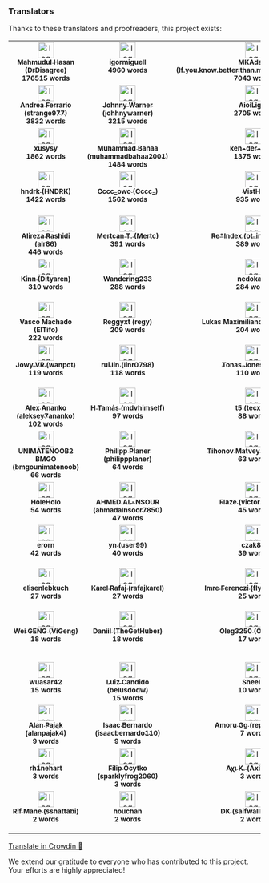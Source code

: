 ### Translators

Thanks to these translators and proofreaders, this project exists:

<!-- CROWDIN-CONTRIBUTORS-START -->
<table>
  <tbody>
    <tr>
      <td align="center" valign="top">
        <a href="https://crowdin.com/profile/DrDisagree"><img alt="logo" style="width: 32px" src="https://crowdin-static.cf-downloads.crowdin.com/avatar/15662867/medium/2fbc959773c482a4d406cebbb42d9151.png" />
          <br />
          <sub><b>Mahmudul Hasan (DrDisagree)</b></sub></a>
        <br />
        <sub><b>176515 words</b></sub>
      </td>
      <td align="center" valign="top">
        <a href="https://crowdin.com/profile/igormiguell"><img alt="logo" style="width: 32px" src="https://crowdin-static.cf-downloads.crowdin.com/avatar/15817659/medium/fc284cc203d362e11d2fbb67fc0aa7f0.jpg" />
          <br />
          <sub><b>igormiguell</b></sub></a>
        <br />
        <sub><b>4960 words</b></sub>
      </td>
      <td align="center" valign="top">
        <a href="https://crowdin.com/profile/If.you.know.better.than.me.do.it.If.not.shut.up"><img alt="logo" style="width: 32px" src="https://crowdin-static.cf-downloads.crowdin.com/avatar/13525964/medium/22265802c0ad24a0a71f1abfc4776771.jpg" />
          <br />
          <sub><b>MKAdam (If.you.know.better.than.me.do.it.If.not.shut.up)</b></sub></a>
        <br />
        <sub><b>7043 words</b></sub>
      </td>
      <td align="center" valign="top">
        <a href="https://crowdin.com/profile/mikropsoft"><img alt="logo" style="width: 32px" src="https://crowdin-static.cf-downloads.crowdin.com/avatar/15972315/medium/23948a4df1f365f3bd7accc92c87bc4e.jpg" />
          <br />
          <sub><b>𝗛𝗼𝗹𝗶 (mikropsoft)</b></sub></a>
        <br />
        <sub><b>8902 words</b></sub>
      </td>
      <td align="center" valign="top">
        <a href="https://crowdin.com/profile/gyah4"><img alt="logo" style="width: 32px" src="https://crowdin-static.cf-downloads.crowdin.com/avatar/16087198/medium/00dc1723a463123bdd30b2e296a2cf66.jpg" />
          <br />
          <sub><b>Zhang chunyu (gyah4)</b></sub></a>
        <br />
        <sub><b>4498 words</b></sub>
      </td>
      <td align="center" valign="top">
        <a href="https://crowdin.com/profile/Kefir2105"><img alt="logo" style="width: 32px" src="https://crowdin-static.cf-downloads.crowdin.com/avatar/15369168/medium/bf77b4c46656858dee10b163d940c4c6.jpeg" />
          <br />
          <sub><b>Kefir (Kefir2105)</b></sub></a>
        <br />
        <sub><b>3936 words</b></sub>
      </td>
    </tr>
    <tr>
      <td align="center" valign="top">
        <a href="https://crowdin.com/profile/strange977"><img alt="logo" style="width: 32px" src="https://crowdin-static.cf-downloads.crowdin.com/avatar/12483545/medium/d7a65be2b31ae56a243c1a5da6740b9d.jpg" />
          <br />
          <sub><b>Andrea Ferrario (strange977)</b></sub></a>
        <br />
        <sub><b>3832 words</b></sub>
      </td>
      <td align="center" valign="top">
        <a href="https://crowdin.com/profile/johhnywarner"><img alt="logo" style="width: 32px" src="https://crowdin-static.cf-downloads.crowdin.com/avatar/13625233/medium/92cf188dd38d6afd7c1f9ba412f4d290.png" />
          <br />
          <sub><b>Johnny Warner (johhnywarner)</b></sub></a>
        <br />
        <sub><b>3215 words</b></sub>
      </td>
      <td align="center" valign="top">
        <a href="https://crowdin.com/profile/AioiLight"><img alt="logo" style="width: 32px" src="https://crowdin-static.cf-downloads.crowdin.com/avatar/13172949/medium/1e966b1bc958a68e70686bf4b844b39d.jpg" />
          <br />
          <sub><b>AioiLight</b></sub></a>
        <br />
        <sub><b>2705 words</b></sub>
      </td>
      <td align="center" valign="top">
        <a href="https://crowdin.com/profile/AlejandroMoc"><img alt="logo" style="width: 32px" src="https://crowdin-static.cf-downloads.crowdin.com/avatar/15175038/medium/d8ddd9948d0a952bff7713e558dcc152.png" />
          <br />
          <sub><b>Alejandro Moctezuma (AlejandroMoc)</b></sub></a>
        <br />
        <sub><b>2103 words</b></sub>
      </td>
      <td align="center" valign="top">
        <a href="https://crowdin.com/profile/tofmicro"><img alt="logo" style="width: 32px" src="https://crowdin-static.cf-downloads.crowdin.com/avatar/13754921/medium/d9b8c21c5621be7dfdb31011133719bc_default.png" />
          <br />
          <sub><b>tofmicro</b></sub></a>
        <br />
        <sub><b>2096 words</b></sub>
      </td>
      <td align="center" valign="top">
        <a href="https://crowdin.com/profile/bdOtopsy"><img alt="logo" style="width: 32px" src="https://crowdin-static.cf-downloads.crowdin.com/avatar/16158366/medium/516fd28d1648bd7e8b047daeade8a998_default.png" />
          <br />
          <sub><b>bdOtopsy</b></sub></a>
        <br />
        <sub><b>2007 words</b></sub>
      </td>
    </tr>
    <tr>
      <td align="center" valign="top">
        <a href="https://crowdin.com/profile/xusysy"><img alt="logo" style="width: 32px" src="https://crowdin-static.cf-downloads.crowdin.com/avatar/15087621/medium/4cbe1ed90f8ecff992251d3f114a6182.jpg" />
          <br />
          <sub><b>xusysy</b></sub></a>
        <br />
        <sub><b>1862 words</b></sub>
      </td>
      <td align="center" valign="top">
        <a href="https://crowdin.com/profile/muhammadbahaa2001"><img alt="logo" style="width: 32px" src="https://crowdin-static.cf-downloads.crowdin.com/avatar/15231004/medium/1f277872da157dce11a9a6d1fc9120b6.png" />
          <br />
          <sub><b>Muhammad Bahaa (muhammadbahaa2001)</b></sub></a>
        <br />
        <sub><b>1484 words</b></sub>
      </td>
      <td align="center" valign="top">
        <a href="https://crowdin.com/profile/ken-der-guru"><img alt="logo" style="width: 32px" src="https://crowdin-static.cf-downloads.crowdin.com/avatar/16203020/medium/2a1189c98475b187eb2440c6124999bc.png" />
          <br />
          <sub><b>ken-der-guru</b></sub></a>
        <br />
        <sub><b>1375 words</b></sub>
      </td>
      <td align="center" valign="top">
        <a href="https://crowdin.com/profile/Error504TimeOut"><img alt="logo" style="width: 32px" src="https://crowdin-static.cf-downloads.crowdin.com/avatar/16061932/medium/fddd82eea43bdc947e7b84618c537c3c.png" />
          <br />
          <sub><b>Jarne Förster (Error504TimeOut)</b></sub></a>
        <br />
        <sub><b>1213 words</b></sub>
      </td>
      <td align="center" valign="top">
        <a href="https://crowdin.com/profile/steve.burnside"><img alt="logo" style="width: 32px" src="https://crowdin-static.cf-downloads.crowdin.com/avatar/15259762/medium/f9fc951b8eb4db7aec4e1e5a9c1c3b01.jpeg" />
          <br />
          <sub><b>Danilo Belmonte (steve.burnside)</b></sub></a>
        <br />
        <sub><b>1091 words</b></sub>
      </td>
      <td align="center" valign="top">
        <a href="https://crowdin.com/profile/sorocean.igor"><img alt="logo" style="width: 32px" src="https://crowdin-static.cf-downloads.crowdin.com/avatar/28009/medium/0c4f0cb33fadd1a85f084fedef3655b0_default.png" />
          <br />
          <sub><b>Igor Sorocean (sorocean.igor)</b></sub></a>
        <br />
        <sub><b>1024 words</b></sub>
      </td>
    </tr>
    <tr>
      <td align="center" valign="top">
        <a href="https://crowdin.com/profile/HNDRK"><img alt="logo" style="width: 32px" src="https://crowdin-static.cf-downloads.crowdin.com/avatar/14511234/medium/62b6c9754a8969cc189b934e3a283084.jpg" />
          <br />
          <sub><b>hndrk (HNDRK)</b></sub></a>
        <br />
        <sub><b>1422 words</b></sub>
      </td>
      <td align="center" valign="top">
        <a href="https://crowdin.com/profile/Cccc_"><img alt="logo" style="width: 32px" src="https://crowdin-static.cf-downloads.crowdin.com/avatar/14589232/medium/cc59e13f7da4c4db7bde651a92f98805.png" />
          <br />
          <sub><b>Cccc_owo (Cccc_)</b></sub></a>
        <br />
        <sub><b>1562 words</b></sub>
      </td>
      <td align="center" valign="top">
        <a href="https://crowdin.com/profile/VistHJ"><img alt="logo" style="width: 32px" src="https://crowdin-static.cf-downloads.crowdin.com/avatar/15685383/medium/4cff5d86dc99789f0a9a2ced7e8adc67.jpeg" />
          <br />
          <sub><b>VistHJ</b></sub></a>
        <br />
        <sub><b>935 words</b></sub>
      </td>
      <td align="center" valign="top">
        <a href="https://crowdin.com/profile/justcontributor"><img alt="logo" style="width: 32px" src="https://crowdin-static.cf-downloads.crowdin.com/avatar/13442389/medium/a6e71d4e535abf3b6d5c954658a93c70.jpg" />
          <br />
          <sub><b>그냥기여자 (justcontributor)</b></sub></a>
        <br />
        <sub><b>673 words</b></sub>
      </td>
      <td align="center" valign="top">
        <a href="https://crowdin.com/profile/SK00RUPA"><img alt="logo" style="width: 32px" src="https://crowdin-static.cf-downloads.crowdin.com/avatar/14163297/medium/6e541cca36cf6842c19ca2f078d7171e.png" />
          <br />
          <sub><b>SK00RUPA</b></sub></a>
        <br />
        <sub><b>596 words</b></sub>
      </td>
      <td align="center" valign="top">
        <a href="https://crowdin.com/profile/edixonmiguelg"><img alt="logo" style="width: 32px" src="https://crowdin-static.cf-downloads.crowdin.com/avatar/15731475/medium/d8fb6026740016e03ea30a8934575a0b.jpg" />
          <br />
          <sub><b>Edixon Gómez (edixonmiguelg)</b></sub></a>
        <br />
        <sub><b>479 words</b></sub>
      </td>
    </tr>
    <tr>
      <td align="center" valign="top">
        <a href="https://crowdin.com/profile/alr86"><img alt="logo" style="width: 32px" src="https://crowdin-static.cf-downloads.crowdin.com/avatar/14666020/medium/1b57fe408dfcf656ae507ac1ae533094.png" />
          <br />
          <sub><b>Alireza Rashidi (alr86)</b></sub></a>
        <br />
        <sub><b>446 words</b></sub>
      </td>
      <td align="center" valign="top">
        <a href="https://crowdin.com/profile/Mertc"><img alt="logo" style="width: 32px" src="https://crowdin-static.cf-downloads.crowdin.com/avatar/14646194/medium/836230e09a2177e82d24e4387652d360_default.png" />
          <br />
          <sub><b>Mertcan T. (Mertc)</b></sub></a>
        <br />
        <sub><b>391 words</b></sub>
      </td>
      <td align="center" valign="top">
        <a href="https://crowdin.com/profile/ot_inc"><img alt="logo" style="width: 32px" src="https://crowdin-static.cf-downloads.crowdin.com/avatar/12457707/medium/32e968375042b7e2532c2e5f24ed83b8.jpg" />
          <br />
          <sub><b>Re*Index.(ot_inc) (ot_inc)</b></sub></a>
        <br />
        <sub><b>389 words</b></sub>
      </td>
      <td align="center" valign="top">
        <a href="https://crowdin.com/profile/45EMC521"><img alt="logo" style="width: 32px" src="https://crowdin-static.cf-downloads.crowdin.com/avatar/12727161/medium/7d4a2ec3403a0572bfc66b22fd93974b.png" />
          <br />
          <sub><b>Yu-Hsuan Liao (45EMC521)</b></sub></a>
        <br />
        <sub><b>367 words</b></sub>
      </td>
      <td align="center" valign="top">
        <a href="https://crowdin.com/profile/apawel.jankowski"><img alt="logo" style="width: 32px" src="https://crowdin-static.cf-downloads.crowdin.com/avatar/13681009/medium/a790b492c7f45a0ab2187e68e518dc25.jpg" />
          <br />
          <sub><b>Paweł Jankowski (apawel.jankowski)</b></sub></a>
        <br />
        <sub><b>365 words</b></sub>
      </td>
      <td align="center" valign="top">
        <a href="https://crowdin.com/profile/TomasthehearseXD"><img alt="logo" style="width: 32px" src="https://crowdin-static.cf-downloads.crowdin.com/avatar/16926335/medium/4f400702920f5281c153465ef6734628.png" />
          <br />
          <sub><b>TomasthehearseXD</b></sub></a>
        <br />
        <sub><b>332 words</b></sub>
      </td>
    </tr>
    <tr>
      <td align="center" valign="top">
        <a href="https://crowdin.com/profile/Dityaren"><img alt="logo" style="width: 32px" src="https://crowdin-static.cf-downloads.crowdin.com/avatar/16779947/medium/ca34ae12442f77241af3b7368e701a20.jpeg" />
          <br />
          <sub><b>Kinn (Dityaren)</b></sub></a>
        <br />
        <sub><b>310 words</b></sub>
      </td>
      <td align="center" valign="top">
        <a href="https://crowdin.com/profile/Wandering233"><img alt="logo" style="width: 32px" src="https://crowdin-static.cf-downloads.crowdin.com/avatar/16939347/medium/b9f8244cce5d79209728f5d25571b036.jpeg" />
          <br />
          <sub><b>Wandering233</b></sub></a>
        <br />
        <sub><b>288 words</b></sub>
      </td>
      <td align="center" valign="top">
        <a href="https://crowdin.com/profile/nedokaka"><img alt="logo" style="width: 32px" src="https://crowdin-static.cf-downloads.crowdin.com/avatar/16383126/medium/cf6c577378a5be63900273ab1cc27610.jpg" />
          <br />
          <sub><b>nedokaka</b></sub></a>
        <br />
        <sub><b>284 words</b></sub>
      </td>
      <td align="center" valign="top">
        <a href="https://crowdin.com/profile/Khapnols"><img alt="logo" style="width: 32px" src="https://crowdin-static.cf-downloads.crowdin.com/avatar/15202652/medium/a41af2275acb470fc5a4e62b5c74151d.jpeg" />
          <br />
          <sub><b>Emre (Khapnols)</b></sub></a>
        <br />
        <sub><b>279 words</b></sub>
      </td>
      <td align="center" valign="top">
        <a href="https://crowdin.com/profile/heydootdoot"><img alt="logo" style="width: 32px" src="https://crowdin-static.cf-downloads.crowdin.com/avatar/14654376/medium/d8919d8872126ed02d821dc20db63ced_default.png" />
          <br />
          <sub><b>heydootdoot</b></sub></a>
        <br />
        <sub><b>279 words</b></sub>
      </td>
      <td align="center" valign="top">
        <a href="https://crowdin.com/profile/drshoman"><img alt="logo" style="width: 32px" src="https://crowdin-static.cf-downloads.crowdin.com/avatar/16683741/medium/e37a7b85a8ea62a49da2039645565a04.jpeg" />
          <br />
          <sub><b>Islam Shoman (drshoman)</b></sub></a>
        <br />
        <sub><b>229 words</b></sub>
      </td>
    </tr>
    <tr>
      <td align="center" valign="top">
        <a href="https://crowdin.com/profile/ElTifo"><img alt="logo" style="width: 32px" src="https://crowdin-static.cf-downloads.crowdin.com/avatar/12371021/medium/82be6cf74c70d43267b7211af4d9aeff.jpg" />
          <br />
          <sub><b>Vasco Machado (ElTifo)</b></sub></a>
        <br />
        <sub><b>222 words</b></sub>
      </td>
      <td align="center" valign="top">
        <a href="https://crowdin.com/profile/regy"><img alt="logo" style="width: 32px" src="https://crowdin-static.cf-downloads.crowdin.com/avatar/14540830/medium/a178d891cb7df2abf46a25957cea0c1f.png" />
          <br />
          <sub><b>Reggyxt (regy)</b></sub></a>
        <br />
        <sub><b>209 words</b></sub>
      </td>
      <td align="center" valign="top">
        <a href="https://crowdin.com/profile/luckkmaxx"><img alt="logo" style="width: 32px" src="https://crowdin-static.cf-downloads.crowdin.com/avatar/29303/medium/e57e58b7cb6f02fdabd0e32864743208_default.png" />
          <br />
          <sub><b>Lukas Maximiliano (luckkmaxx)</b></sub></a>
        <br />
        <sub><b>204 words</b></sub>
      </td>
      <td align="center" valign="top">
        <a href="https://crowdin.com/profile/leftertrp"><img alt="logo" style="width: 32px" src="https://crowdin-static.cf-downloads.crowdin.com/avatar/15330686/medium/4230178a6a5663e2704f0822c60cb74c_default.png" />
          <br />
          <sub><b>Lefteris T. (leftertrp)</b></sub></a>
        <br />
        <sub><b>180 words</b></sub>
      </td>
      <td align="center" valign="top">
        <a href="https://crowdin.com/profile/alexzmtv"><img alt="logo" style="width: 32px" src="https://crowdin-static.cf-downloads.crowdin.com/avatar/16383444/medium/ea59e2fb964b59f7b62a5a125de57875.jpeg" />
          <br />
          <sub><b>Александр З. (alexzmtv)</b></sub></a>
        <br />
        <sub><b>149 words</b></sub>
      </td>
      <td align="center" valign="top">
        <a href="https://crowdin.com/profile/In_Flames_81"><img alt="logo" style="width: 32px" src="https://crowdin-static.cf-downloads.crowdin.com/avatar/14820406/medium/ba447cf7c66ce30f9f77ea4ad6fee1f3.jpg" />
          <br />
          <sub><b>In_Flames_81</b></sub></a>
        <br />
        <sub><b>137 words</b></sub>
      </td>
    </tr>
    <tr>
      <td align="center" valign="top">
        <a href="https://crowdin.com/profile/wanpot"><img alt="logo" style="width: 32px" src="https://crowdin-static.cf-downloads.crowdin.com/avatar/17135310/medium/a6c7c56454feb61b0993586b6bf58a43.png" />
          <br />
          <sub><b>Jowy VR (wanpot)</b></sub></a>
        <br />
        <sub><b>119 words</b></sub>
      </td>
      <td align="center" valign="top">
        <a href="https://crowdin.com/profile/linr0798"><img alt="logo" style="width: 32px" src="https://crowdin-static.cf-downloads.crowdin.com/avatar/16919555/medium/7caa848d743be51d51a75a438b41c923.jpeg" />
          <br />
          <sub><b>rui lin (linr0798)</b></sub></a>
        <br />
        <sub><b>118 words</b></sub>
      </td>
      <td align="center" valign="top">
        <a href="https://crowdin.com/profile/RiTn"><img alt="logo" style="width: 32px" src="https://crowdin-static.cf-downloads.crowdin.com/avatar/16843507/medium/df6df2cdea40fc1278652efee25116f9.png" />
          <br />
          <sub><b>Tonas Jones (RiTn)</b></sub></a>
        <br />
        <sub><b>110 words</b></sub>
      </td>
      <td align="center" valign="top">
        <a href="https://crowdin.com/profile/krzysionadach"><img alt="logo" style="width: 32px" src="https://crowdin-static.cf-downloads.crowdin.com/avatar/13390052/medium/32ac72f94613f8b753ffd428ce17fa3e.jpg" />
          <br />
          <sub><b>Krzysiek Nadachewicz (krzysionadach)</b></sub></a>
        <br />
        <sub><b>108 words</b></sub>
      </td>
      <td align="center" valign="top">
        <a href="https://crowdin.com/profile/EtienneHB"><img alt="logo" style="width: 32px" src="https://crowdin-static.cf-downloads.crowdin.com/avatar/16490073/medium/88395e12d0c009c3c3db9a9f222bfaa8.png" />
          <br />
          <sub><b>John Burner (EtienneHB)</b></sub></a>
        <br />
        <sub><b>106 words</b></sub>
      </td>
      <td align="center" valign="top">
        <a href="https://crowdin.com/profile/ItzELECTRO"><img alt="logo" style="width: 32px" src="https://crowdin-static.cf-downloads.crowdin.com/avatar/14823930/medium/f5dcf78af9b20a1dfe29f54c860cfced.png" />
          <br />
          <sub><b>ELECTRO (ItzELECTRO)</b></sub></a>
        <br />
        <sub><b>104 words</b></sub>
      </td>
    </tr>
    <tr>
      <td align="center" valign="top">
        <a href="https://crowdin.com/profile/aleksey7ananko"><img alt="logo" style="width: 32px" src="https://crowdin-static.cf-downloads.crowdin.com/avatar/13220123/medium/238ee42977dc2d6a4e5ca2d23e42385c.jpg" />
          <br />
          <sub><b>Alex Ananko (aleksey7ananko)</b></sub></a>
        <br />
        <sub><b>102 words</b></sub>
      </td>
      <td align="center" valign="top">
        <a href="https://crowdin.com/profile/mdvhimself"><img alt="logo" style="width: 32px" src="https://crowdin-static.cf-downloads.crowdin.com/avatar/14754646/medium/f05a38a0671b077d09881fa60f696bd5.jpg" />
          <br />
          <sub><b>H Tamás (mdvhimself)</b></sub></a>
        <br />
        <sub><b>97 words</b></sub>
      </td>
      <td align="center" valign="top">
        <a href="https://crowdin.com/profile/tecxz5"><img alt="logo" style="width: 32px" src="https://crowdin-static.cf-downloads.crowdin.com/avatar/16544793/medium/1bbf1b8b08de2789ac908491d41b234f.png" />
          <br />
          <sub><b>t5 (tecxz5)</b></sub></a>
        <br />
        <sub><b>88 words</b></sub>
      </td>
      <td align="center" valign="top">
        <a href="https://crowdin.com/profile/muhammetalitasdemir2"><img alt="logo" style="width: 32px" src="https://crowdin-static.cf-downloads.crowdin.com/avatar/16628693/medium/dc0d34dc30aba4b477b379b8b827f761.jpeg" />
          <br />
          <sub><b>ByAizen (muhammetalitasdemir2)</b></sub></a>
        <br />
        <sub><b>82 words</b></sub>
      </td>
      <td align="center" valign="top">
        <a href="https://crowdin.com/profile/Gasir"><img alt="logo" style="width: 32px" src="https://crowdin-static.cf-downloads.crowdin.com/avatar/17069348/medium/5638ac41e3dd09624ecb6ae4526ad7c5.png" />
          <br />
          <sub><b>Gaëlan Cherif (Gasir)</b></sub></a>
        <br />
        <sub><b>71 words</b></sub>
      </td>
      <td align="center" valign="top">
        <a href="https://crowdin.com/profile/kimsdev"><img alt="logo" style="width: 32px" src="https://crowdin-static.cf-downloads.crowdin.com/avatar/16607349/medium/8f84010a04856c834db0e3e83035c642.png" />
          <br />
          <sub><b>KIMS Developer (kimsdev)</b></sub></a>
        <br />
        <sub><b>69 words</b></sub>
      </td>
    </tr>
    <tr>
      <td align="center" valign="top">
        <a href="https://crowdin.com/profile/bmgounimatenoob"><img alt="logo" style="width: 32px" src="https://crowdin-static.cf-downloads.crowdin.com/avatar/16975798/medium/4867031541e819aba804c082c8b58ef3.png" />
          <br />
          <sub><b>UNIMATENOOB2 BMGO (bmgounimatenoob)</b></sub></a>
        <br />
        <sub><b>66 words</b></sub>
      </td>
      <td align="center" valign="top">
        <a href="https://crowdin.com/profile/philippplaner"><img alt="logo" style="width: 32px" src="https://crowdin-static.cf-downloads.crowdin.com/avatar/12511660/medium/b69b0c500a8036d76e0924589bc86974_default.png" />
          <br />
          <sub><b>Philipp Planer (philippplaner)</b></sub></a>
        <br />
        <sub><b>64 words</b></sub>
      </td>
      <td align="center" valign="top">
        <a href="https://crowdin.com/profile/Rythmical"><img alt="logo" style="width: 32px" src="https://crowdin-static.cf-downloads.crowdin.com/avatar/16543453/medium/ccb894401cb6f250f820edf8ddd378cd.png" />
          <br />
          <sub><b>Tihonov Matvey (Rythmical)</b></sub></a>
        <br />
        <sub><b>63 words</b></sub>
      </td>
      <td align="center" valign="top">
        <a href="https://crowdin.com/profile/uni025"><img alt="logo" style="width: 32px" src="https://crowdin-static.cf-downloads.crowdin.com/avatar/16999218/medium/3534ac861b40ec92f48c6d39aca342b2.jpeg" />
          <br />
          <sub><b>BK KBK (uni025)</b></sub></a>
        <br />
        <sub><b>57 words</b></sub>
      </td>
      <td align="center" valign="top">
        <a href="https://crowdin.com/profile/IamNoRobot"><img alt="logo" style="width: 32px" src="https://crowdin-static.cf-downloads.crowdin.com/avatar/16082904/medium/5d8975e45487faf98506937f8d27dafc.png" />
          <br />
          <sub><b>IamNoRobot</b></sub></a>
        <br />
        <sub><b>56 words</b></sub>
      </td>
      <td align="center" valign="top">
        <a href="https://crowdin.com/profile/MathewPP"><img alt="logo" style="width: 32px" src="https://crowdin-static.cf-downloads.crowdin.com/avatar/16208586/medium/331ec960c7659ccacc06ba05cbbea636_default.png" />
          <br />
          <sub><b>MathewPP</b></sub></a>
        <br />
        <sub><b>54 words</b></sub>
      </td>
    </tr>
    <tr>
      <td align="center" valign="top">
        <a href="https://crowdin.com/profile/HoleHolo"><img alt="logo" style="width: 32px" src="https://crowdin-static.cf-downloads.crowdin.com/avatar/14737398/medium/7d120eb168560837ca53bd0f189be716.png" />
          <br />
          <sub><b>HoleHolo</b></sub></a>
        <br />
        <sub><b>54 words</b></sub>
      </td>
      <td align="center" valign="top">
        <a href="https://crowdin.com/profile/ahmadalnsoor7850"><img alt="logo" style="width: 32px" src="https://crowdin-static.cf-downloads.crowdin.com/avatar/16892011/medium/20d01e79d829836e455d809762fa00ca.png" />
          <br />
          <sub><b>AHMED AL-NSOUR (ahmadalnsoor7850)</b></sub></a>
        <br />
        <sub><b>47 words</b></sub>
      </td>
      <td align="center" valign="top">
        <a href="https://crowdin.com/profile/victor.boiting"><img alt="logo" style="width: 32px" src="https://crowdin-static.cf-downloads.crowdin.com/avatar/16960165/medium/74a4b9fa88c8775b343b3ec12e8185e9.png" />
          <br />
          <sub><b>Flaze (victor.boiting)</b></sub></a>
        <br />
        <sub><b>45 words</b></sub>
      </td>
      <td align="center" valign="top">
        <a href="https://crowdin.com/profile/Leo-Aqua"><img alt="logo" style="width: 32px" src="https://crowdin-static.cf-downloads.crowdin.com/avatar/16635815/medium/ba9b7de3145675371c0ce4418e446753.png" />
          <br />
          <sub><b>Leo Aqua (Leo-Aqua)</b></sub></a>
        <br />
        <sub><b>44 words</b></sub>
      </td>
      <td align="center" valign="top">
        <a href="https://crowdin.com/profile/ZL114514"><img alt="logo" style="width: 32px" src="https://crowdin-static.cf-downloads.crowdin.com/avatar/16785665/medium/6c41d437d9773cd314746482bf775d45.png" />
          <br />
          <sub><b>ZL OY (ZL114514)</b></sub></a>
        <br />
        <sub><b>43 words</b></sub>
      </td>
      <td align="center" valign="top">
        <a href="https://crowdin.com/profile/xtreshadow"><img alt="logo" style="width: 32px" src="https://crowdin-static.cf-downloads.crowdin.com/avatar/16195506/medium/670a89e453d18652a58cc2577d5d6d9f.jpeg" />
          <br />
          <sub><b>Alan Renteria (xtreshadow)</b></sub></a>
        <br />
        <sub><b>43 words</b></sub>
      </td>
    </tr>
    <tr>
      <td align="center" valign="top">
        <a href="https://crowdin.com/profile/erorn"><img alt="logo" style="width: 32px" src="https://crowdin-static.cf-downloads.crowdin.com/avatar/16651379/medium/436f52f1868919e15229e30e820a40de_default.png" />
          <br />
          <sub><b>erorn</b></sub></a>
        <br />
        <sub><b>42 words</b></sub>
      </td>
      <td align="center" valign="top">
        <a href="https://crowdin.com/profile/user99"><img alt="logo" style="width: 32px" src="https://crowdin-static.cf-downloads.crowdin.com/avatar/14914643/medium/49fd62344c8aaf711202fc5617a117fa.png" />
          <br />
          <sub><b>yn (user99)</b></sub></a>
        <br />
        <sub><b>40 words</b></sub>
      </td>
      <td align="center" valign="top">
        <a href="https://crowdin.com/profile/czak89"><img alt="logo" style="width: 32px" src="https://crowdin-static.cf-downloads.crowdin.com/avatar/16594205/medium/9cf86ca9b1179d958bad4fac391b92e5.jpeg" />
          <br />
          <sub><b>czak89</b></sub></a>
        <br />
        <sub><b>39 words</b></sub>
      </td>
      <td align="center" valign="top">
        <a href="https://crowdin.com/profile/Darkaos"><img alt="logo" style="width: 32px" src="https://crowdin-static.cf-downloads.crowdin.com/avatar/16131572/medium/01f3f729328a1749b987df6b38e9dfdb.png" />
          <br />
          <sub><b>Adrien Schneider (Darkaos)</b></sub></a>
        <br />
        <sub><b>38 words</b></sub>
      </td>
      <td align="center" valign="top">
        <a href="https://crowdin.com/profile/IdkWhatToCallMe"><img alt="logo" style="width: 32px" src="https://crowdin-static.cf-downloads.crowdin.com/avatar/15739169/medium/8303db6b06de9f9395eb22b6975c0837.jpg" />
          <br />
          <sub><b>kaj olof (IdkWhatToCallMe)</b></sub></a>
        <br />
        <sub><b>36 words</b></sub>
      </td>
      <td align="center" valign="top">
        <a href="https://crowdin.com/profile/Damplex"><img alt="logo" style="width: 32px" src="https://crowdin-static.cf-downloads.crowdin.com/avatar/16621359/medium/2ad40d864e77090505b7f6b90c8228c6.png" />
          <br />
          <sub><b>Damian Popa (Damplex)</b></sub></a>
        <br />
        <sub><b>32 words</b></sub>
      </td>
    </tr>
    <tr>
      <td align="center" valign="top">
        <a href="https://crowdin.com/profile/elisenlebkuch"><img alt="logo" style="width: 32px" src="https://crowdin-static.cf-downloads.crowdin.com/avatar/16148886/medium/c529877214834e92539e152289f2d2c2.png" />
          <br />
          <sub><b>elisenlebkuch</b></sub></a>
        <br />
        <sub><b>27 words</b></sub>
      </td>
      <td align="center" valign="top">
        <a href="https://crowdin.com/profile/rafajkarel"><img alt="logo" style="width: 32px" src="https://crowdin-static.cf-downloads.crowdin.com/avatar/13661403/medium/40931e0dd4ee41c9972f4761169bc3e0.jpg" />
          <br />
          <sub><b>Karel Rafaj (rafajkarel)</b></sub></a>
        <br />
        <sub><b>27 words</b></sub>
      </td>
      <td align="center" valign="top">
        <a href="https://crowdin.com/profile/Mr.foxx"><img alt="logo" style="width: 32px" src="https://crowdin-static.cf-downloads.crowdin.com/avatar/16858087/medium/039db055f3bef014d8f3f4fd534aca92.jpeg" />
          <br />
          <sub><b>Imre Ferenczi (flylo) (Mr.foxx)</b></sub></a>
        <br />
        <sub><b>25 words</b></sub>
      </td>
      <td align="center" valign="top">
        <a href="https://crowdin.com/profile/ZianoGG"><img alt="logo" style="width: 32px" src="https://crowdin-static.cf-downloads.crowdin.com/avatar/14714144/medium/3ede6030b2e746f10637ddfe85d8cd85_default.png" />
          <br />
          <sub><b>ZianoGG</b></sub></a>
        <br />
        <sub><b>22 words</b></sub>
      </td>
      <td align="center" valign="top">
        <a href="https://crowdin.com/profile/fawzynahwi"><img alt="logo" style="width: 32px" src="https://crowdin-static.cf-downloads.crowdin.com/avatar/13685933/medium/b1b75115dd67faa6de54bce4eb60c903.jpg" />
          <br />
          <sub><b>Fawzy Nahwi (fawzynahwi)</b></sub></a>
        <br />
        <sub><b>19 words</b></sub>
      </td>
      <td align="center" valign="top">
        <a href="https://crowdin.com/profile/sencovartem02"><img alt="logo" style="width: 32px" src="https://crowdin-static.cf-downloads.crowdin.com/avatar/16594777/medium/d117bfe3aba3f81ef5346a6319bf5b63.jpeg" />
          <br />
          <sub><b>Артём Сенцов (sencovartem02)</b></sub></a>
        <br />
        <sub><b>19 words</b></sub>
      </td>
    </tr>
    <tr>
      <td align="center" valign="top">
        <a href="https://crowdin.com/profile/ViGeng"><img alt="logo" style="width: 32px" src="https://crowdin-static.cf-downloads.crowdin.com/avatar/16909295/medium/b744d49bcdfcf87450faba7acf2fdeb6.jpeg" />
          <br />
          <sub><b>Wei GENG (ViGeng)</b></sub></a>
        <br />
        <sub><b>18 words</b></sub>
      </td>
      <td align="center" valign="top">
        <a href="https://crowdin.com/profile/TheGetHuber"><img alt="logo" style="width: 32px" src="https://crowdin-static.cf-downloads.crowdin.com/avatar/15689637/medium/3ee22b11f0b817aff9bfdccc2ed29acc.jpeg" />
          <br />
          <sub><b>Daniil (TheGetHuber)</b></sub></a>
        <br />
        <sub><b>18 words</b></sub>
      </td>
      <td align="center" valign="top">
        <a href="https://crowdin.com/profile/Oleg325"><img alt="logo" style="width: 32px" src="https://crowdin-static.cf-downloads.crowdin.com/avatar/15995017/medium/f50b57d0d216266b73b07ed4094f9ade.jpeg" />
          <br />
          <sub><b>Oleg3250 (Oleg325)</b></sub></a>
        <br />
        <sub><b>17 words</b></sub>
      </td>
      <td align="center" valign="top">
        <a href="https://crowdin.com/profile/hyhcrh"><img alt="logo" style="width: 32px" src="https://crowdin-static.cf-downloads.crowdin.com/avatar/16646473/medium/d42aee25d9831f04c349118f7b58a1e2.jpeg" />
          <br />
          <sub><b>hyhcrh</b></sub></a>
        <br />
        <sub><b>17 words</b></sub>
      </td>
      <td align="center" valign="top">
        <a href="https://crowdin.com/profile/Radrei"><img alt="logo" style="width: 32px" src="https://crowdin-static.cf-downloads.crowdin.com/avatar/16902661/medium/1b7113e6fd824f579ea88b3007add81d.png" />
          <br />
          <sub><b>Rares-Andrei Papel (Radrei)</b></sub></a>
        <br />
        <sub><b>17 words</b></sub>
      </td>
      <td align="center" valign="top">
        <a href="https://crowdin.com/profile/rostislavkhrenenko"><img alt="logo" style="width: 32px" src="https://crowdin-static.cf-downloads.crowdin.com/avatar/13512798/medium/32a9e1b745c6af452223bdc017974dfc.jpg" />
          <br />
          <sub><b>Ростислав Хрененко (rostislavkhrenenko)</b></sub></a>
        <br />
        <sub><b>16 words</b></sub>
      </td>
    </tr>
    <tr>
      <td align="center" valign="top">
        <a href="https://crowdin.com/profile/wuasar42"><img alt="logo" style="width: 32px" src="https://crowdin-static.cf-downloads.crowdin.com/avatar/16164024/medium/a6fa89b0b1c3bfce5ff4aa1dbdf6bcb1.png" />
          <br />
          <sub><b>wuasar42</b></sub></a>
        <br />
        <sub><b>15 words</b></sub>
      </td>
      <td align="center" valign="top">
        <a href="https://crowdin.com/profile/belusdodw"><img alt="logo" style="width: 32px" src="https://crowdin-static.cf-downloads.crowdin.com/avatar/16978264/medium/b49a6d2e498204361a7cc86acdb70755.jpeg" />
          <br />
          <sub><b>Luiz Candido (belusdodw)</b></sub></a>
        <br />
        <sub><b>15 words</b></sub>
      </td>
      <td align="center" valign="top">
        <a href="https://crowdin.com/profile/Sheelq"><img alt="logo" style="width: 32px" src="https://crowdin-static.cf-downloads.crowdin.com/avatar/16169780/medium/906e3ee79204e307df3c6fdf9e3b582c.jpg" />
          <br />
          <sub><b>Sheelq</b></sub></a>
        <br />
        <sub><b>10 words</b></sub>
      </td>
      <td align="center" valign="top">
        <a href="https://crowdin.com/profile/muramulajun"><img alt="logo" style="width: 32px" src="https://crowdin-static.cf-downloads.crowdin.com/avatar/15362096/medium/c88f603224fb1177a0f4dc01c42aabd8.jpg" />
          <br />
          <sub><b>Jun Murakami (muramulajun)</b></sub></a>
        <br />
        <sub><b>10 words</b></sub>
      </td>
      <td align="center" valign="top">
        <a href="https://crowdin.com/profile/danneloyd"><img alt="logo" style="width: 32px" src="https://crowdin-static.cf-downloads.crowdin.com/avatar/16294636/medium/f1d885025f7b9aa7cfaceae1d75901b5.png" />
          <br />
          <sub><b>danneloyd</b></sub></a>
        <br />
        <sub><b>9 words</b></sub>
      </td>
      <td align="center" valign="top">
        <a href="https://crowdin.com/profile/berkanx"><img alt="logo" style="width: 32px" src="https://crowdin-static.cf-downloads.crowdin.com/avatar/14055496/medium/47e55f83755479074c9b9e5e100da689.png" />
          <br />
          <sub><b>berkanx</b></sub></a>
        <br />
        <sub><b>9 words</b></sub>
      </td>
    </tr>
    <tr>
      <td align="center" valign="top">
        <a href="https://crowdin.com/profile/alanpajak4"><img alt="logo" style="width: 32px" src="https://crowdin-static.cf-downloads.crowdin.com/avatar/16600931/medium/3359a72e9ade8f3e6c1494d36b5ae2d6.png" />
          <br />
          <sub><b>Alan Pająk (alanpajak4)</b></sub></a>
        <br />
        <sub><b>9 words</b></sub>
      </td>
      <td align="center" valign="top">
        <a href="https://crowdin.com/profile/isaacbernardo110"><img alt="logo" style="width: 32px" src="https://crowdin-static.cf-downloads.crowdin.com/avatar/17013242/medium/b75aa08dabc77946bc99d574b183d74a.png" />
          <br />
          <sub><b>Isaac Bernardo (isaacbernardo110)</b></sub></a>
        <br />
        <sub><b>9 words</b></sub>
      </td>
      <td align="center" valign="top">
        <a href="https://crowdin.com/profile/reptalica20"><img alt="logo" style="width: 32px" src="https://crowdin-static.cf-downloads.crowdin.com/avatar/16474673/medium/1606e9967c50a84f77a51e885ec84230.png" />
          <br />
          <sub><b>Amoru Gg (reptalica20)</b></sub></a>
        <br />
        <sub><b>7 words</b></sub>
      </td>
      <td align="center" valign="top">
        <a href="https://crowdin.com/profile/fifailod01"><img alt="logo" style="width: 32px" src="https://crowdin-static.cf-downloads.crowdin.com/avatar/16801881/medium/6862b5d9f16cc29f6b8637788daf77e3.jpeg" />
          <br />
          <sub><b>trauche (fifailod01)</b></sub></a>
        <br />
        <sub><b>6 words</b></sub>
      </td>
      <td align="center" valign="top">
        <a href="https://crowdin.com/profile/Kvasman55"><img alt="logo" style="width: 32px" src="https://crowdin-static.cf-downloads.crowdin.com/avatar/16924433/medium/f94fbf322dcf2c6f283de29c9bb0a314_default.png" />
          <br />
          <sub><b>Kvasman55</b></sub></a>
        <br />
        <sub><b>6 words</b></sub>
      </td>
      <td align="center" valign="top">
        <a href="https://crowdin.com/profile/fafan270201"><img alt="logo" style="width: 32px" src="https://crowdin-static.cf-downloads.crowdin.com/avatar/17130852/medium/03e19de4ea832fac745ca23c8544ecd4.jpeg" />
          <br />
          <sub><b>Fafan Terate (fafan270201)</b></sub></a>
        <br />
        <sub><b>5 words</b></sub>
      </td>
    </tr>
    <tr>
      <td align="center" valign="top">
        <a href="https://crowdin.com/profile/rh1nehart"><img alt="logo" style="width: 32px" src="https://crowdin-static.cf-downloads.crowdin.com/avatar/16321420/medium/d8802e3420b4ec3361286930c19dff28_default.png" />
          <br />
          <sub><b>rh1nehart</b></sub></a>
        <br />
        <sub><b>3 words</b></sub>
      </td>
      <td align="center" valign="top">
        <a href="https://crowdin.com/profile/sparklyfrog2060"><img alt="logo" style="width: 32px" src="https://crowdin-static.cf-downloads.crowdin.com/avatar/16633325/medium/bf7d417e4faba661ca5d7a5f1795274c.png" />
          <br />
          <sub><b>Filip Ocytko (sparklyfrog2060)</b></sub></a>
        <br />
        <sub><b>3 words</b></sub>
      </td>
      <td align="center" valign="top">
        <a href="https://crowdin.com/profile/AxiK101"><img alt="logo" style="width: 32px" src="https://crowdin-static.cf-downloads.crowdin.com/avatar/13126402/medium/f76c180b115e55647743e7cbca3a1166.jpg" />
          <br />
          <sub><b>Αχι Κ. (AxiK101)</b></sub></a>
        <br />
        <sub><b>3 words</b></sub>
      </td>
      <td align="center" valign="top">
        <a href="https://crowdin.com/profile/Danys226"><img alt="logo" style="width: 32px" src="https://crowdin-static.cf-downloads.crowdin.com/avatar/16905181/medium/9d19d3510b64fe66be36d763af820877.png" />
          <br />
          <sub><b>Dân Nguyễn Sỹ (Danys226)</b></sub></a>
        <br />
        <sub><b>3 words</b></sub>
      </td>
      <td align="center" valign="top">
        <a href="https://crowdin.com/profile/nnc23032222"><img alt="logo" style="width: 32px" src="https://crowdin-static.cf-downloads.crowdin.com/avatar/16800341/medium/f6b33d7ac70b36e82bc2749b1204f944.jpeg" />
          <br />
          <sub><b>Cung NgoC (nnc23032222)</b></sub></a>
        <br />
        <sub><b>3 words</b></sub>
      </td>
      <td align="center" valign="top">
        <a href="https://crowdin.com/profile/DrNopt"><img alt="logo" style="width: 32px" src="https://crowdin-static.cf-downloads.crowdin.com/avatar/17109582/medium/f417e9389a7c544756dea25553112f8e.png" />
          <br />
          <sub><b>DrNopt</b></sub></a>
        <br />
        <sub><b>3 words</b></sub>
      </td>
    </tr>
    <tr>
      <td align="center" valign="top">
        <a href="https://crowdin.com/profile/sshattabi"><img alt="logo" style="width: 32px" src="https://crowdin-static.cf-downloads.crowdin.com/avatar/15570411/medium/8497b9ab941a4f1ca84daa6e603d75ba.jpeg" />
          <br />
          <sub><b>Rif Mane (sshattabi)</b></sub></a>
        <br />
        <sub><b>2 words</b></sub>
      </td>
      <td align="center" valign="top">
        <a href="https://crowdin.com/profile/houchan"><img alt="logo" style="width: 32px" src="https://crowdin-static.cf-downloads.crowdin.com/avatar/16637369/medium/07bb785683b587621d9659877255fd06_default.png" />
          <br />
          <sub><b>houchan</b></sub></a>
        <br />
        <sub><b>2 words</b></sub>
      </td>
      <td align="center" valign="top">
        <a href="https://crowdin.com/profile/saifwallker646"><img alt="logo" style="width: 32px" src="https://crowdin-static.cf-downloads.crowdin.com/avatar/16642393/medium/f90a643873ea5f51890d884b63816d4e.jpeg" />
          <br />
          <sub><b>DK (saifwallker646)</b></sub></a>
        <br />
        <sub><b>2 words</b></sub>
      </td>
      <td align="center" valign="top">
        <a href="https://crowdin.com/profile/tzydanish0"><img alt="logo" style="width: 32px" src="https://crowdin-static.cf-downloads.crowdin.com/avatar/17067238/medium/39c3c03bcd61dd5160bc83f1ed1ad6af.jpeg" />
          <br />
          <sub><b>danish tzy (tzydanish0)</b></sub></a>
        <br />
        <sub><b>2 words</b></sub>
      </td>
      <td align="center" valign="top">
        <a href="https://crowdin.com/profile/DIGIWB"><img alt="logo" style="width: 32px" src="https://crowdin-static.cf-downloads.crowdin.com/avatar/16919669/medium/7af29c3536e6871f7db790967c79c258.png" />
          <br />
          <sub><b>DIGIWB</b></sub></a>
        <br />
        <sub><b>1 words</b></sub>
      </td>
      <td align="center" valign="top">
        <a href="https://crowdin.com/profile/reedmiinotee5"><img alt="logo" style="width: 32px" src="https://crowdin-static.cf-downloads.crowdin.com/avatar/17150558/medium/a7473676e33517b901e4a8bc3104a0e7.png" />
          <br />
          <sub><b>Reedmii Note5 (reedmiinotee5)</b></sub></a>
        <br />
        <sub><b>1 words</b></sub>
      </td>
    </tr>
  </tbody>
</table><a href="https://crowdin.com/project/iconify" target="_blank">Translate in Crowdin 🚀</a>
<!-- CROWDIN-CONTRIBUTORS-END -->

We extend our gratitude to everyone who has contributed to this project. Your efforts are highly
appreciated!

